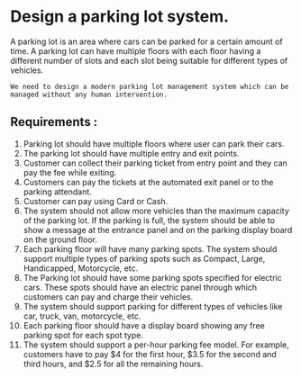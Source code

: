# Design a parking lot system.

A parking lot is an area where cars can be parked for a certain 
amount of time. A parking lot can have multiple floors with each
floor having a different number of slots and each slot being suitable
for different types of vehicles.

`We need to design a modern parking lot management system which can be managed without
any human intervention.` 

## Requirements : 
1. Parking lot should have multiple floors where user can park their cars.
2. The parking lot should have multiple entry and exit points.
3. Customer can collect their parking ticket from entry point and they can pay the fee while 
    exiting.
4. Customers can pay the tickets at the automated exit panel or to the parking attendant.
5. Customer can pay using Card or Cash.
6. The system should not allow more vehicles than the maximum capacity of
  the parking lot. If the parking is full, the system should be able to
  show a message at the entrance panel and on the parking display board 
  on the ground floor.
7. Each parking floor will have many parking spots. The system should support multiple types of parking spots such as Compact, Large, Handicapped, Motorcycle, etc.
8. The Parking lot should have some parking spots specified for electric cars. These spots should have an electric panel through which customers can pay and charge their vehicles.
9. The system should support parking for different types of vehicles like car, truck, van, motorcycle, etc.
10. Each parking floor should have a display board showing any free parking spot for each spot type.
11. The system should support a per-hour parking fee model. For example, customers have to pay $4 for the first hour, $3.5 for the second and third hours, and $2.5 for all the remaining hours.




